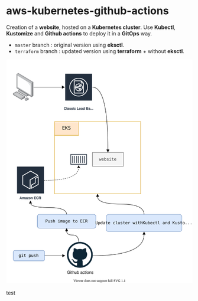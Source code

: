 # aws-kubernetes-github-actions

Creation of a **website**, hosted on a **Kubernetes cluster**. Use **Kubectl**, **Kustomize** and **Github actions** to deploy it in a **GitOps** way. 

- `master` branch : original version using **eksctl**.
- `terraform` branch : updated version using **terraform** + without **eksctl**.

![architecture.svg](architecture.svg)

test
